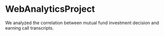 # WebAnalyticsProject
We analyzed the correlation between mutual fund investment decision and earning call transcripts.
